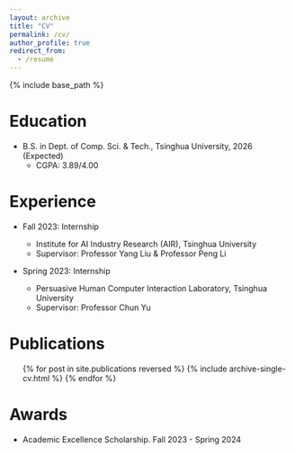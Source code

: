 ```yaml
---
layout: archive
title: "CV"
permalink: /cv/
author_profile: true
redirect_from:
  - /resume
---
```

{% include base_path %}

Education
=========

* B.S. in Dept. of Comp. Sci. & Tech., Tsinghua University, 2026 (Expected)
  * CGPA: 3.89/4.00

Experience
==========

* Fall 2023: Internship

  * Institute for AI Industry Research (AIR), Tsinghua University
  * Supervisor: Professor Yang Liu & Professor Peng Li
* Spring 2023: Internship

  * Persuasive Human Computer Interaction Laboratory, Tsinghua University
  * Supervisor: Professor Chun Yu

Publications
============

<ul>{% for post in site.publications reversed %}
    {% include archive-single-cv.html %}
  {% endfor %}</ul>

Awards
======

* Academic Excellence Scholarship. Fall 2023 - Spring 2024
